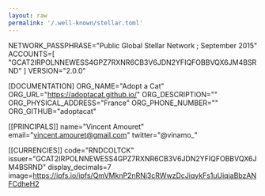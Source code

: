 ```yaml
---
layout: raw
permalink: '/.well-known/stellar.toml'
---
```


NETWORK_PASSPHRASE="Public Global Stellar Network ; September 2015"
ACCOUNTS=[
"GCAT2IRPOLNNEWESS4GPZ7RXNR6CB3V6JDN2YFIQFOBBVQX6JM4BSRND"
]
VERSION="2.0.0"

[DOCUMENTATION]
ORG_NAME="Adopt a Cat"
ORG_URL="https://adoptacat.github.io/"
ORG_DESCRIPTION=""
ORG_PHYSICAL_ADDRESS="France"
ORG_PHONE_NUMBER=""
ORG_GITHUB="adoptacat"

[[PRINCIPALS]]
name="Vincent Amouret"
email="vincent.amouret@gmail.com"
twitter="@vinamo_"

[[CURRENCIES]]
code="RNDCOLTCK"
issuer="GCAT2IRPOLNNEWESS4GPZ7RXNR6CB3V6JDN2YFIQFOBBVQX6JM4BSRND"
display_decimals=7
image=https://ipfs.io/ipfs/QmVMknP2nRNj3cRWwzDcJiqykFs1uUiqiaBbzANFCdheH2
